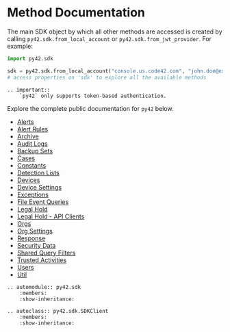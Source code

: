 # Method Documentation

The main SDK object by which all other methods are accessed is created by
calling `py42.sdk.from_local_account` or `py42.sdk.from_jwt_provider`. For example:

```python
import py42.sdk

sdk = py42.sdk.from_local_account("console.us.code42.com", "john.doe@example.com", "my_pw")
# access properties on 'sdk' to explore all the available methods
```

```eval_rst
.. important::
    `py42` only supports token-based authentication.
```

Explore the complete public documentation for `py42` below.

* [Alerts](methoddocs/alerts.md)
* [Alert Rules](methoddocs/alertrules.md)
* [Archive](methoddocs/archive.md)
* [Audit Logs](methoddocs/auditlogs.md)
* [Backup Sets](methoddocs/backupset.md)
* [Cases](methoddocs/cases.md)
* [Constants](methoddocs/constants.md)
* [Detection Lists](methoddocs/detectionlists.md)
* [Devices](methoddocs/devices.md)
* [Device Settings](methoddocs/devicesettings.md)
* [Exceptions](methoddocs/exceptions.md)
* [File Event Queries](methoddocs/filleeventqueries.md)
* [Legal Hold](methoddocs/legalhold.md)
* [Legal Hold - API Clients](methoddocs/legalholdapiclient.md)
* [Orgs](methoddocs/orgs.md)
* [Org Settings](methoddocs/orgsettings.md)
* [Response](methoddocs/response.md)
* [Security Data](methoddocs/securitydata.md)
* [Shared Query Filters](methoddocs/sharedqueryfilters.md)
* [Trusted Activities](methoddocs/trustedactivities.md)
* [Users](methoddocs/users.md)
* [Util](methoddocs/util.md)

```eval_rst
.. automodule:: py42.sdk
    :members:
    :show-inheritance:

.. autoclass:: py42.sdk.SDKClient
    :members:
    :show-inheritance:
```
